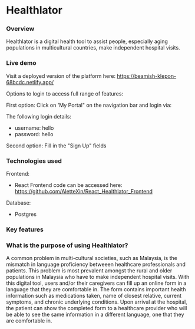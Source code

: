 # Healthlator


### Overview

Healthlator is a digital health tool to assist people, especially aging populations in multicultural countries, make independent hospital visits. 


### Live demo
Visit a deployed version of the platform here: https://beamish-klepon-68bcdc.netlify.app/

Options to login to access full range of features:

First option: Click on 'My Portal" on the navigation bar and login via:

The following login details:
 - username: hello
 - password: hello

Second option: Fill in the "Sign Up" fields 

### Technologies used 

Frontend:
- React 
Frontend code can be accessed here: https://github.com/AletteXin/React_Healthlator_Frontend

Database:
- Postgres 

### Key features 


### What is the purpose of using Healthlator? 
A common problem in multi-cultural societies, such as Malaysia, is the mismatch in language proficiency betweeen healthcare professionals and patients. This problem is most prevalent amongst the rural and older populations in Malaysia who have to make independent hospital visits. With this digital tool, users and/or their caregivers can fill up an online form in a language that they are comfortable in. The form contains important health information such as medications taken, name of closest relative, current symptoms, and chronic underlying conditions. Upon arrival at the hospital, the patient can show the completed form to a healthcare provider who will be able to see the same information in a different language, one that they are comfortable in. 

